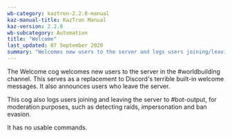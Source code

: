 ```yaml
---
wb-category: kaztron-2.2.0-manual
kaz-manual-title: KazTron Manual
kaz-version: 2.2.0
wb-subcategory: Automation
title: "Welcome"
last_updated: 07 September 2020
summary: "Welcomes new users to the server and logs users joining/leaving."
---
```


The Welcome cog welcomes new users to the server in the #worldbuilding channel. This
serves as a replacement to Discord's terrible built-in welcome messages. It also announces
users who leave the server.

This cog also logs users joining and leaving the server to #bot-output, for
moderation purposes, such as detecting raids, impersonation and ban evasion.

It has no usable commands.